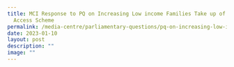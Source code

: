 ```yaml
---
title: MCI Response to PQ on Increasing Low income Families Take up of Internet
  Access Scheme
permalink: /media-centre/parliamentary-questions/pq-on-increasing-low-income-families-take-up-of-scheme/
date: 2023-01-10
layout: post
description: ""
image: ""
---
```

